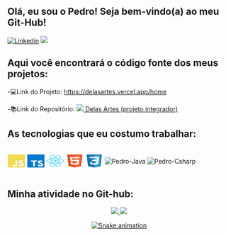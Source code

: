 ## Olá, eu sou o Pedro! Seja bem-vindo(a) ao meu Git-Hub!


[![Linkedin](https://img.shields.io/badge/LinkedIn-0077B5?style=for-the-badge&logo=linkedin&logoColor=white)](https://www.linkedin.com/in/pedro-jones-b7b7351a4/)
 <a href = "mailto:pedrohenriquejones35@gmail.com"><img src="https://img.shields.io/badge/-Gmail-%23333?style=for-the-badge&logo=gmail&logoColor=white" target="_blank"></a>


## Aqui você encontrará o código fonte dos meus projetos: 


-💻Link do Projeto: https://delasartes.vercel.app/home

-📚Link do Repositório: <a href="https://github.com/Higlik/Projeto_Integrador" target="_blank" align="center"><img height="20"  src="https://cdn.jsdelivr.net/gh/devicons/devicon/icons/react/react-original.svg" /> Delas Artes (projeto integrador)</a><br/>

 ## As tecnologias que eu costumo trabalhar:
 <div style="display: inline_block"><br>
  <img align="center" alt="Pedro-Js" height="30" width="40" src="https://raw.githubusercontent.com/devicons/devicon/master/icons/javascript/javascript-plain.svg">
  <img align="center" alt="Pedro-Ts" height="30" width="40" src="https://raw.githubusercontent.com/devicons/devicon/master/icons/typescript/typescript-plain.svg">
  <img align="center" alt="Pedro-React" height="30" width="40" src="https://raw.githubusercontent.com/devicons/devicon/master/icons/react/react-original.svg">
  <img align="center" alt="Pedro-HTML" height="30" width="40" src="https://raw.githubusercontent.com/devicons/devicon/master/icons/html5/html5-original.svg">
  <img align="center" alt="Pedro-CSS" height="30" width="40" src="https://raw.githubusercontent.com/devicons/devicon/master/icons/css3/css3-original.svg">
  <img align="center" alt="Pedro-Java" height="30" width="40" src="https://cdn.jsdelivr.net/gh/devicons/devicon/icons/java/java-original.svg">
  <img align="center" alt="Pedro-Csharp" height="30" width="40" src="https://cdn.jsdelivr.net/gh/devicons/devicon/icons/spring/spring-original.svg">
</div> <br/>
 
## Minha atividade no Git-hub:

<div align="center">
  <a href="https://github.com/PedroJones">
<img height="180cm" src="https://github-readme-stats.vercel.app/api?username=PedroJones&show_icons=true&theme=tokyonight"/>
<img height="180em" src="https://github-readme-stats.vercel.app/api/top-langs/?username=PedroJones&layout=compact&langs_count=7&theme=tokyonight"/>

</div>
 
 <div align="center">
  
  ![Snake animation](https://github.com/PedroJones/PedroJones/blob/output/github-contribution-grid-snake.svg)
  
</div>
 


 
